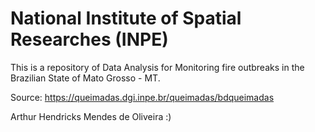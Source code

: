# National Institute of Spatial Researches (INPE)

This is a repository of Data Analysis for Monitoring fire outbreaks in the Brazilian State of Mato Grosso - MT.

Source: https://queimadas.dgi.inpe.br/queimadas/bdqueimadas

Arthur Hendricks Mendes de Oliveira :)
